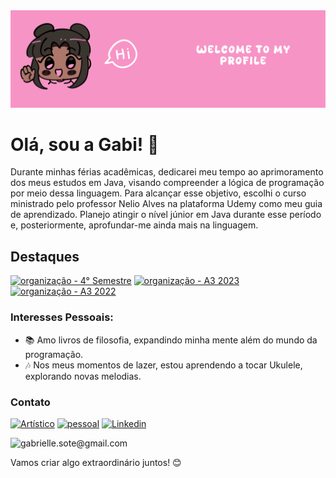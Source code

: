 <img src="https://raw.githubusercontent.com/gabriellesote/gabriellesote/main/banner-image/clean.png"> 

# Olá, sou a Gabi! 👋

Durante minhas férias acadêmicas, dedicarei meu tempo ao aprimoramento dos meus estudos em Java, visando compreender a lógica de programação por meio dessa linguagem. Para alcançar esse objetivo, escolhi o curso ministrado pelo professor Nelio Alves na plataforma Udemy como meu guia de aprendizado. Planejo atingir o nível júnior em Java durante esse período e, posteriormente, aprofundar-me ainda mais na linguagem.

## Destaques

[![organização - 4° Semestre](https://img.shields.io/badge/organização-4°_Semestre-important?style=for-the-badge&logo=github)](https://github.com/S4-2024)
[![organização - A3 2023](https://img.shields.io/badge/organização-A3_2023-green?style=for-the-badge&logo=github)](https://github.com/A3-2023)
[![organização - A3 2022](https://img.shields.io/badge/organização-A3_2022-yellow?style=for-the-badge&logo=github)](https://github.com/Calvao-Bueno)

### Interesses Pessoais:
- 📚 Amo livros de filosofia, expandindo minha mente além do mundo da programação.
- 🎶 Nos meus momentos de lazer, estou aprendendo a tocar Ukulele, explorando novas melodias.

### Contato

[![Artístico](https://img.shields.io/badge/Artístico-833AB4?style=for-the-badge&logo=instagram)](https://www.instagram.com/ga_baralou/)
[![pessoal](https://img.shields.io/badge/pessoal-5B51D8?style=for-the-badge&logo=instagram)](https://www.instagram.com/gabi.sote/)
[![Linkedin](https://img.shields.io/badge/Linkedin-0e76a8?style=for-the-badge&logo=linkedin)](https://www.linkedin.com/in/gabrielle-teixeira-a9624329a/)


![gabrielle.sote@gmail.com](https://img.shields.io/badge/gabrielle.sote%40gmail.com-black?style=for-the-badge&logo=gmail&logoColor=red)

Vamos criar algo extraordinário juntos! 😊





<!---
gabriellesote/gabriellesote is a ✨ special ✨ repository because its `README.md` (this file) appears on your GitHub profile.
You can click the Preview link to take a look at your changes.
